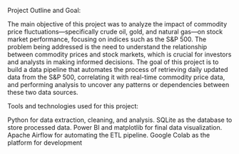Project Outline and Goal:

The main objective of this project was to analyze the impact of commodity price fluctuations—specifically crude oil, gold, and natural gas—on stock market performance, focusing on indices such as the S&P 500. The problem being addressed is the need to understand the relationship between commodity prices and stock markets, which is crucial for investors and analysts in making informed decisions.
The goal of this project is to build a data pipeline that automates the process of retrieving daily updated data from the S&P 500, correlating it with real-time commodity price data, and performing analysis to uncover any patterns or dependencies between these two data sources.

Tools and technologies used for this project:

Python for data extraction, cleaning, and analysis.
SQLite as the database to store processed data.
Power BI and matplotlib for final data visualization.
Apache Airflow for automating the ETL pipeline.
Google Colab as the platform for development
